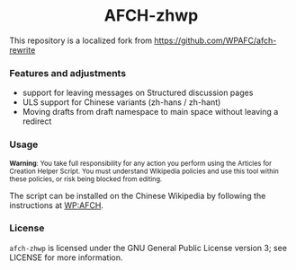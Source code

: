 <h1 align="center"> AFCH-zhwp</h1>

This repository is a localized fork from https://github.com/WPAFC/afch-rewrite

### Features and adjustments
- support for leaving messages on Structured discussion pages
- ULS support for Chinese variants (zh-hans / zh-hant)
- Moving drafts from draft namespace to main space without leaving a redirect


### Usage
<small>**Warning**: You take full responsibility for any action you perform using the Articles for Creation Helper Script. You must understand Wikipedia policies and use this tool within these policies, or risk being blocked from editing.</small>

The script can be installed on the Chinese Wikipedia by following the instructions at [WP:AFCH](https://zh.wikipedia.org/wiki/PJ:AFCH).


### License

`afch-zhwp` is licensed under the GNU General Public License version 3; see LICENSE for more information.
